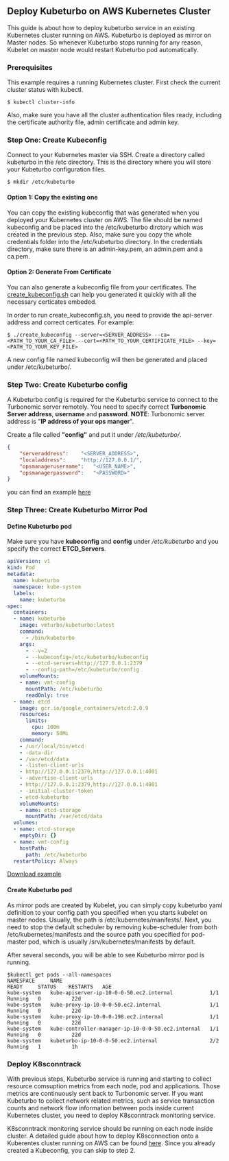## Deploy Kubeturbo on AWS Kubernetes Cluster

This guide is about how to deploy kubeturbo service in an existing Kubernetes cluster running on AWS. Kubeturbo is deployed as mirror on Master nodes. So whenever Kubeturbo stops running for any reason, Kubelet on master node would restart Kubeturbo pod automatically.

### Prerequisites
This example requires a running Kubernetes cluster. First check the current cluster status with kubectl.

```console
$ kubectl cluster-info
```

Also, make sure you have all the cluster authentication files ready, including the certificate authority file, admin certificate and admin key.

### Step One: Create Kubeconfig

Connect to your Kubernetes master via SSH.  Create a directory called kubeturbo in the /etc directory.  This is the directory where you will store your Kubeturbo configuration files.

```console
$ mkdir /etc/kubeturbo
```

#### Option 1: Copy the existing one

You can copy the existing kubeconfig that was generated when you deployed your Kubernetes cluster on AWS. The file should be named kubeconfig and be placed into the /etc/kubeturbo dirctory which was created in the previous step. Also, make sure you copy the whole credentials folder into the /etc/kubeturbo directory. In the credentials directory, make sure there is an admin-key.pem, an admin.pem and a ca.pem.

#### Option 2: Generate From Certificate

You can also generate a kubeconfig file from your certificates. The [create_kubeconfig.sh](https://raw.githubusercontent.com/vmturbo/kubeturbo/master/deploy/create_kubeconfig.sh) can help you generated it quickly with all the necessary certicates embeded.

In order to run create_kubeconfig.sh, you need to provide the api-server address and correct certicates. For example:

```console
$ ./create_kubeconfig --server=<SERVER_ADDRESS> --ca=<PATH_TO_YOUR_CA_FILE> --cert=<PATH_TO_YOUR_CERTIFICATE_FILE> --key=<PATH_TO_YOUR_KEY_FILE>
```
A new config file named kubeconfig will then be generated and placed under /etc/kubeturbo/.

### Step Two: Create Kubeturbo config

A Kubeturbo config is required for the Kubeturbo service to connect to the Turbonomic server remotely. You need to specify correct **Turbonomic Server address**, **username** and **password**.
**NOTE**: Turbonomic server address is "**IP address of your ops manger**".

Create a file called **"config"** and put it under */etc/kubeturbo/*.

```json
{
	"serveraddress":	"<SERVER_ADDRESS>",
	"localaddress":		"http://127.0.0.1/",
	"opsmanagerusername": 	"<USER_NAME>",
	"opsmanagerpassword": 	"<PASSWORD>"
}
```
you can find an example [here](https://raw.githubusercontent.com/vmturbo/kubeturbo/master/deploy/config)

### Step Three: Create Kubeturbo Mirror Pod

#### Define Kubeturbo pod

Make sure you have **kubeconfig** and **config** under */etc/kubeturbo* and you specify the correct **ETCD_Servers**.

```yaml
apiVersion: v1
kind: Pod
metadata:
  name: kubeturbo
  namespace: kube-system
  labels:
    name: kubeturbo
spec:
  containers:
  - name: kubeturbo
    image: vmturbo/kubeturbo:latest
    command:
      - /bin/kubeturbo
    args:
      - --v=2
      - --kubeconfig=/etc/kubeturbo/kubeconfig
      - --etcd-servers=http://127.0.0.1:2379
      - --config-path=/etc/kubeturbo/config
    volumeMounts:
    - name: vmt-config
      mountPath: /etc/kubeturbo
      readOnly: true
  - name: etcd
    image: gcr.io/google_containers/etcd:2.0.9
    resources:
      limits:
        cpu: 100m
        memory: 50Mi
    command:
    - /usr/local/bin/etcd
    - -data-dir
    - /var/etcd/data
    - -listen-client-urls
    - http://127.0.0.1:2379,http://127.0.0.1:4001
    - -advertise-client-urls
    - http://127.0.0.1:2379,http://127.0.0.1:4001
    - -initial-cluster-token
    - etcd-kubeturbo
    volumeMounts:
    - name: etcd-storage
      mountPath: /var/etcd/data
  volumes:
  - name: etcd-storage
    emptyDir: {}
  - name: vmt-config
    hostPath:
      path: /etc/kubeturbo
  restartPolicy: Always

```

[Download example](kubeturbo-aws.yaml?raw=true)

#### Create Kubeturbo pod

As mirror pods are created by Kubelet, you can simply copy kubeturbo yaml definition to your config path you specified when you starts kubelet on master nodes. Usually, the path is /etc/kubernetes/manifests/.
Next, you need to stop the default scheduler by removing kube-scheduler from both /etc/kubernetes/manifests and the source path you specified for pod-master pod, which is usually /srv/kubernetes/manifests by default.

After several seconds, you will be able to see Kubeturbo mirror pod is running.

```console
$kubectl get pods --all-namespaces
NAMESPACE     NAME                                                READY     STATUS    RESTARTS   AGE
kube-system   kube-apiserver-ip-10-0-0-50.ec2.internal            1/1       Running   0          22d
kube-system   kube-proxy-ip-10-0-0-50.ec2.internal                1/1       Running   0          22d
kube-system   kube-proxy-ip-10-0-0-198.ec2.internal               1/1       Running   0          22d
kube-system   kube-controller-manager-ip-10-0-0-50.ec2.internal   1/1       Running   0          22d
kube-system   kubeturbo-ip-10-0-0-50.ec2.internal                 2/2       Running   1          1h
```
### Deploy K8sconntrack

With previous steps, Kubeturbo service is running and starting to collect resource comsuption metrics from each node, pod and applications. Those metrics are continuously sent back to Turbonomic server. If you want Kubeturbo to collect network related metrics, such as service transaction counts and network flow information between pods inside current Kubernetes cluster, you need to deploy K8sconntrack monitoring service.

K8sconntrack monitoring service should be running on each node inside cluster. A detailed guide about how to deploy K8sconnection onto a Kuberentes cluster running on AWS can be found [here](https://github.com/DongyiYang/k8sconnection/blob/master/deploy/aws_deploy/README.md). Since you already created a Kubeconfig, you can skip to step 2.
